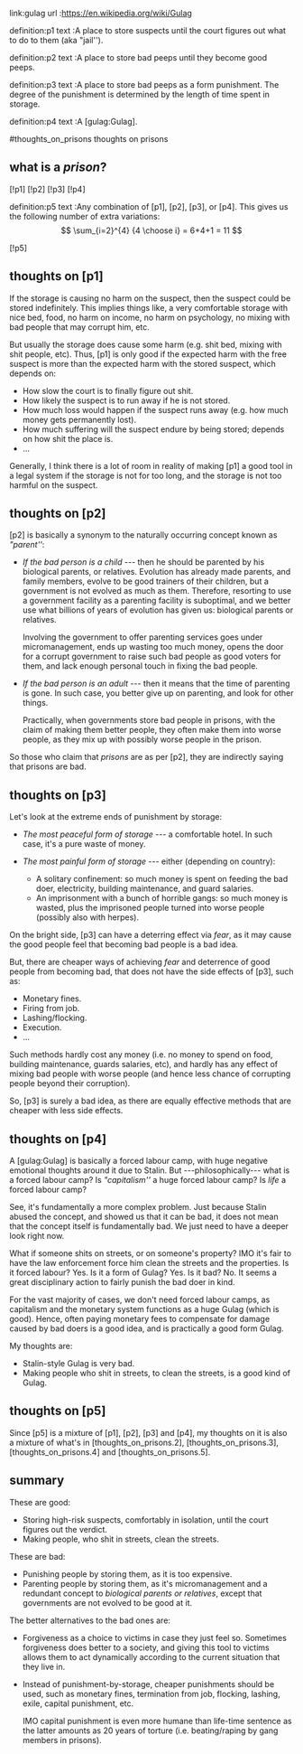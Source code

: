 link:gulag
url :https://en.wikipedia.org/wiki/Gulag

definition:p1
text      :A place to store suspects until the court figures out what to do to
           them (aka "jail'').

definition:p2
text      :A place to store bad peeps until they become good peeps.

definition:p3
text      :A place to store bad peeps as a form punishment.  The degree of the
           punishment is determined by the length of time spent in storage.

definition:p4
text      :A [gulag:Gulag].


#thoughts_on_prisons thoughts on prisons

## what is a _prison_?

[!p1]
[!p2]
[!p3]
[!p4]

definition:p5
text      :Any combination of [p1], [p2], [p3], or [p4].  This gives us the
           following number of extra variations:
           $$
           \sum_{i=2}^{4} {4 \choose i} = 6+4+1 = 11
           $$

[!p5]


## thoughts on [p1]

If the storage is causing no harm on the suspect, then the suspect could be
stored indefinitely.  This implies things like, a very comfortable storage with
nice bed, food, no harm on income, no harm on psychology, no mixing with bad
people that may corrupt him, etc.

But usually the storage does cause some harm (e.g. shit bed, mixing with shit
people, etc).  Thus, [p1] is only good if the expected harm with the free
suspect is more than the expected harm with the stored suspect, which depends on:

* How slow the court is to finally figure out shit.
* How likely the suspect is to run away if he is not stored.
* How much loss would happen if the suspect runs away (e.g. how much money gets
  permanently lost).
* How much suffering will the suspect endure by being stored; depends on how
  shit the place is.
* ...

Generally, I think there is a lot of room in reality of making [p1] a good tool
in a legal system if the storage is not for too long, and the storage is not
too harmful on the suspect.


## thoughts on [p2]

[p2] is basically a synonym to the naturally occurring concept known as
_"parent''_:

* _If the bad person is a child_ --- then he should be parented by his biological
  parents, or relatives.  Evolution has already made parents, and family
  members, evolve to be good trainers of their children, but a government is
  not evolved as much as them.  Therefore, resorting to use a government
  facility as a parenting facility is suboptimal, and we better use what
  billions of years of evolution has given us:  biological parents or
  relatives.

  Involving the government to offer parenting services goes under
  micromanagement, ends up wasting too much money, opens the door for a corrupt
  government to raise such bad people as good voters for them, and lack enough
  personal touch in fixing the bad people.

* _If the bad person is an adult_ --- then it means that the time of parenting
  is gone.  In such case, you better give up on parenting, and look for other
  things.

  Practically, when governments store bad people in prisons, with the claim of
  making them better people, they often make them into worse people, as they
  mix up with possibly worse people in the prison.

So those who claim that _prisons_ are as per [p2], they are indirectly saying
that prisons are bad.


## thoughts on [p3]

Let's look at the extreme ends of punishment by storage:

* _The most peaceful form of storage_ ---  a comfortable hotel.  In such case, it's
  a pure waste of money.
* _The most painful form of storage_ --- either (depending on country):

    * A solitary confinement:  so much money is spent on feeding the bad doer,
      electricity, building maintenance, and guard salaries.
    * An imprisonment with a bunch of horrible gangs:  so much money is wasted,
      plus the imprisoned people turned into worse people (possibly also with
      herpes).

On the bright side, [p3] can have a deterring effect via _fear_, as it may
cause the good people feel that becoming bad people is a bad idea.

But, there are cheaper ways of achieving _fear_ and deterrence of good people
from becoming bad, that does not have the side effects of [p3], such as:

* Monetary fines.
* Firing from job.
* Lashing/flocking.
* Execution.
* ...

Such methods hardly cost any money (i.e. no money to spend on food, building
maintenance, guards salaries, etc), and hardly has any effect of mixing bad
people with worse people (and hence less chance of corrupting people beyond
their corruption).

So, [p3] is surely a bad idea, as there are equally effective methods that are
cheaper with less side effects.


## thoughts on [p4]

A [gulag:Gulag] is basically a forced labour camp, with huge negative emotional
thoughts around it due to Stalin.  But ---philosophically---  what is a forced
labour camp?  Is _"capitalism''_ a huge forced labour camp?  Is _life_ a forced
labour camp?

See, it's fundamentally a more complex problem.  Just because Stalin abused the
concept, and showed us that it can be bad, it does not mean that the concept
itself is fundamentally bad.  We just need to have a deeper look right now.

What if someone shits on streets, or on someone's property?  IMO it's fair to
have the law enforcement force him clean the streets and the properties.  Is it
forced labour?  Yes.  Is it a form of Gulag?  Yes.  Is it bad?  No.  It seems a
great disciplinary action to fairly punish the bad doer in kind.

For the vast majority of cases, we don't need forced labour camps, as
capitalism and the monetary system functions as a huge Gulag (which is good).
Hence, often paying monetary fees to compensate for damage caused by bad doers
is a good idea, and is practically a good form Gulag.

My thoughts are:

* Stalin-style Gulag is very bad.
* Making people who shit in streets, to clean the streets, is a good kind of
  Gulag.

## thoughts on [p5]

Since [p5] is a mixture of [p1], [p2], [p3] and [p4], my thoughts on it is also
a mixture of what's in [thoughts_on_prisons.2], [thoughts_on_prisons.3],
[thoughts_on_prisons.4] and [thoughts_on_prisons.5].


## summary

These are good:

* Storing high-risk suspects, comfortably in isolation, until the court figures
  out the verdict.
* Making people, who shit in streets, clean the streets.


These are bad:

* Punishing people by storing them, as it is too expensive.
* Parenting people by storing them, as it's micromanagement and a redundant
  concept to _biological parents or relatives_, except that governments are not
  evolved to be good at it.

The better alternatives to the bad ones are:


* Forgiveness as a choice to victims in case they just feel so.  Sometimes
  forgiveness does better to a society, and giving this tool to victims allows
  them to act dynamically according to the current situation that they live in.

* Instead of punishment-by-storage, cheaper punishments should be used, such as
  monetary fines, termination from job, flocking, lashing, exile, capital
  punishment, etc.
   
  IMO capital punishment is even more humane than life-time sentence as the
  latter amounts as 20 years of torture (i.e. beating/raping by gang members
  in prisons).

